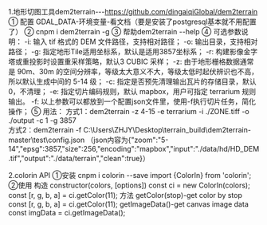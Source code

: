 1.地形切图工具dem2terrain---<https://github.com/dingaiqiGlobal/dem2terrain>
    ① 配置 GDAL_DATA-环境变量-看文档（要是安装了postgresql基本就不用配置了）
    ② cnpm i dem2terrain -g
    ③ 帮助dem2terrain --help
    ④ 可选参数说明：
        -i: 输入 tif 格式的 DEM 文件路径，支持相对路径；
        -o: 输出目录，支持相对路径；
        -g: 指定地形Tile适用坐标系，默认是适用3857坐标系；
        -r: 构建影像金字塔或重投影时设置重采样策略，默认3 CUBIC 采样；
        -z: 由于地形栅格数据通常是 90m、30m 的空间分辨率，等级太大意义不大，等级太低时起伏辨识也不高，所以默认生成中间的 5-14 级；
        -c: 指定是否预先清理输出瓦片的存储目录，默认0，不清理；
        -e: 指定切片编码规则，默认 mapbox，用户可指定 terrarium 规则输出。
        -f: 以上参数可以都放到一个配置json文件里，使用-f执行切片任务，简化操作；
    ⑤ 用法：
        方式1：dem2terrain -z 4-15 -e terrarium -i ./ZONE.tiff -o ./output -c 1 -g 3857  
        方式2：dem2terrain -f C:\Users\ZHJY\Desktop\terrain_build\dem2terrain-master\test\config.json
                （json内容为{"zoom":"5-14","epsg":3857,"size":256,"encoding":"mapbox","input":"./data/hd/HD_DEM.tif","output":"./data/terrain","clean":true}）


2.colorin  API
    ①安装
    cnpm i colorin --save
    import {ColorIn} from 'colorin';
    ②使用
    构造
    constructor(colors, [options])
        const ci = new ColorIn(colors);
        const [r, g, b, a] = ci.getColor(11);
    方法
    getColor(stop)-get color by stop
        const [r, g, b, a] = ci.getColor(11);
    getImageData()-get canvas image data
        const imgData = ci.getImageData();
